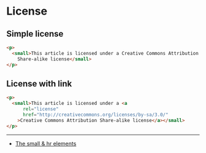# License

## Simple license

```html
<p>
  <small>This article is licensed under a Creative Commons Attribution
    Share-alike license</small>
</p>
```

## License with link

```html
<p>
  <small>This article is licensed under a <a
      rel="license"
      href="http://creativecommons.org/licenses/by-sa/3.0/"
    >Creative Commons Attribution Share-alike license</a></small>
</p>
```

---

- [The small & hr elements](http://html5doctor.com/small-hr-element/)

